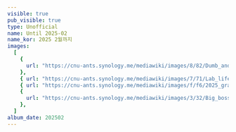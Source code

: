 ```yaml
---
visible: true
pub_visible: true
type: Unofficial
name: Until 2025-02
name_kor: 2025 2월까지
images:
  [
    {
      url: "https://cnu-ants.synology.me/mediawiki/images/8/82/Dumb_and_dumb_dumb.jpeg",
    },
    { url: "https://cnu-ants.synology.me/mediawiki/images/7/71/Lab_life1.jpeg" },
    { url: "https://cnu-ants.synology.me/mediawiki/images/f/f6/2025_grad.jpeg" },
    {
      url: "https://cnu-ants.synology.me/mediawiki/images/3/32/Big_boss_is_watching_you.JPG",
    },
  ]
album_date: 202502
---
```


